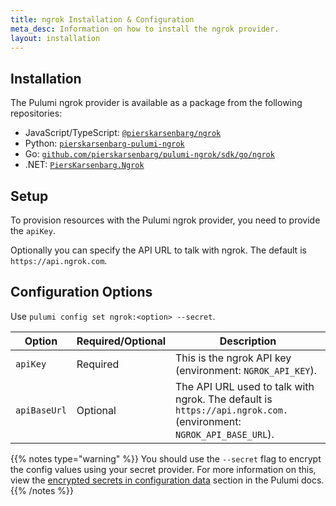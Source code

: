 ```yaml
---
title: ngrok Installation & Configuration
meta_desc: Information on how to install the ngrok provider.
layout: installation
---
```


## Installation

The Pulumi ngrok provider is available as a package from the following repositories:

* JavaScript/TypeScript: [`@pierskarsenbarg/ngrok`](https://www.npmjs.com/package/@pierskarsenbarg/ngrok)
* Python: [`pierskarsenbarg-pulumi-ngrok`](https://pypi.org/project/pierskarsenbarg-pulumi-ngrok/)
* Go: [`github.com/pierskarsenbarg/pulumi-ngrok/sdk/go/ngrok`](https://github.com/pierskarsenbarg/pulumi-ngrok)
* .NET: [`PiersKarsenbarg.Ngrok`](https://www.nuget.org/packages/PiersKarsenbarg.Ngrok)

## Setup

To provision resources with the Pulumi ngrok provider, you need to provide the `apiKey`. 

Optionally you can specify the API URL to talk with ngrok. The default is `https://api.ngrok.com`.

## Configuration Options

Use `pulumi config set ngrok:<option> --secret`.

| Option     | Required/Optional | Description                                                                                     |
|------------|-------------------|-------------------------------------------------------------------------------------------------|
| `apiKey` | Required          | This is the ngrok API key (environment: `NGROK_API_KEY`).      |
| `apiBaseUrl` | Optional          | The API URL used to talk with ngrok. The default is `https://api.ngrok.com.` (environment: `NGROK_API_BASE_URL`). |

{{% notes type="warning" %}}
You should use the `--secret` flag to encrypt the config values using your secret provider. For more information on this, view the [encrypted secrets in configuration data](/docs/concepts/secrets/#secrets) section in the Pulumi docs.
{{% /notes %}}